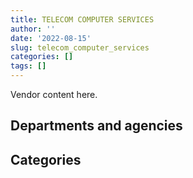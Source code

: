 ```yaml
---
title: TELECOM COMPUTER SERVICES
author: ''
date: '2022-08-15'
slug: telecom_computer_services
categories: []
tags: []
---
```


<script src="/rmarkdown-libs/htmlwidgets/htmlwidgets.js"></script>
<link href="/rmarkdown-libs/datatables-css/datatables-crosstalk.css" rel="stylesheet" />
<script src="/rmarkdown-libs/datatables-binding/datatables.js"></script>
<script src="/rmarkdown-libs/jquery/jquery-3.6.0.min.js"></script>
<link href="/rmarkdown-libs/dt-core-bootstrap/css/dataTables.bootstrap.min.css" rel="stylesheet" />
<link href="/rmarkdown-libs/dt-core-bootstrap/css/dataTables.bootstrap.extra.css" rel="stylesheet" />
<script src="/rmarkdown-libs/dt-core-bootstrap/js/jquery.dataTables.min.js"></script>
<script src="/rmarkdown-libs/dt-core-bootstrap/js/dataTables.bootstrap.min.js"></script>
<link href="/rmarkdown-libs/crosstalk/css/crosstalk.min.css" rel="stylesheet" />
<script src="/rmarkdown-libs/crosstalk/js/crosstalk.min.js"></script>
<script src="/rmarkdown-libs/htmlwidgets/htmlwidgets.js"></script>
<link href="/rmarkdown-libs/datatables-css/datatables-crosstalk.css" rel="stylesheet" />
<script src="/rmarkdown-libs/datatables-binding/datatables.js"></script>
<script src="/rmarkdown-libs/jquery/jquery-3.6.0.min.js"></script>
<link href="/rmarkdown-libs/dt-core-bootstrap/css/dataTables.bootstrap.min.css" rel="stylesheet" />
<link href="/rmarkdown-libs/dt-core-bootstrap/css/dataTables.bootstrap.extra.css" rel="stylesheet" />
<script src="/rmarkdown-libs/dt-core-bootstrap/js/jquery.dataTables.min.js"></script>
<script src="/rmarkdown-libs/dt-core-bootstrap/js/dataTables.bootstrap.min.js"></script>
<link href="/rmarkdown-libs/crosstalk/css/crosstalk.min.css" rel="stylesheet" />
<script src="/rmarkdown-libs/crosstalk/js/crosstalk.min.js"></script>

Vendor content here.

## Departments and agencies

<div id="htmlwidget-1" style="width:100%;height:auto;" class="datatables html-widget"></div>
<script type="application/json" data-for="htmlwidget-1">{"x":{"style":"bootstrap","filter":"none","vertical":false,"data":[["<a href=\"/departments/aafc-aac/\">Agriculture and Agri-Food Canada<\/a>","<a href=\"/departments/aandc-aadnc/\">Crown-Indigenous Relations and Northern Affairs Canada<\/a>","<a href=\"/departments/atssc-scdata/\">Administrative Tribunals Support Service of Canada<\/a>","<a href=\"/departments/cbsa-asfc/\">Canada Border Services Agency<\/a>","<a href=\"/departments/ccohs-cchst/\">Canadian Centre for Occupational Health and Safety<\/a>","<a href=\"/departments/cfia-acia/\">Canadian Food Inspection Agency<\/a>","<a href=\"/departments/cpc-cpp/\">Civilian Review and Complaints Commission for the RCMP<\/a>","<a href=\"/departments/cra-arc/\">Canada Revenue Agency<\/a>","<a href=\"/departments/csc-scc/\">Correctional Service of Canada<\/a>","<a href=\"/departments/csps-efpc/\">Canada School of Public Service<\/a>","<a href=\"/departments/dfatd-maecd/\">Global Affairs Canada<\/a>","<a href=\"/departments/dfo-mpo/\">Fisheries and Oceans Canada<\/a>","<a href=\"/departments/dnd-mdn/\">National Defence<\/a>","<a href=\"/departments/ec/\">Environment and Climate Change Canada<\/a>","<a href=\"/departments/esdc-edsc/\">Employment and Social Development Canada<\/a>","<a href=\"/departments/fcac-acfc/\">Financial Consumer Agency of Canada<\/a>","<a href=\"/departments/hc-sc/\">Health Canada<\/a>","<a href=\"/departments/ic/\">Innovation, Science and Economic Development Canada<\/a>","<a href=\"/departments/isc-sac/\">Indigenous Services Canada<\/a>","<a href=\"/departments/lac-bac/\">Library and Archives Canada<\/a>","<a href=\"/departments/nrc-cnrc/\">National Research Council Canada<\/a>","<a href=\"/departments/nrcan-rncan/\">Natural Resources Canada<\/a>","<a href=\"/departments/opc-cpvp/\">Office of the Privacy Commissioner of Canada<\/a>","<a href=\"/departments/osfi-bsif/\">Office of the Superintendent of Financial Institutions Canada<\/a>","<a href=\"/departments/osgg-bsgg/\">Office of the Secretary to the Governor General<\/a>","<a href=\"/departments/pbc-clcc/\">Parole Board of Canada<\/a>","<a href=\"/departments/pc/\">Parks Canada<\/a>","<a href=\"/departments/pch/\">Canadian Heritage<\/a>","<a href=\"/departments/phac-aspc/\">Public Health Agency of Canada<\/a>","<a href=\"/departments/rcmp-grc/\">Royal Canadian Mounted Police<\/a>","<a href=\"/departments/ssc-spc/\">Shared Services Canada<\/a>","<a href=\"/departments/swc-cfc/\">Status of Women Canada<\/a>"],["$   660,146.99","$    23,242.17",null,"$    98,629.59",null,"$   226,946.94","$    86,910.56","$   125,831.56","$    59,275.21",null,"$    34,535.64",null,"$ 4,223,670.09","$    41,125.93","$    78,706.62","$    38,057.03","$   789,403.52","$   171,133.24",null,null,"$    10,057.00","$    11,010.72",null,"$   299,868.52",null,null,"$    43,153.38",null,"$    18,081.00","$ 5,409,523.85","$ 9,080,687.54","$       667.56"],[null,null,null,null,null,null,"$    83,958.94","$    12,965.73",null,"$   164,302.61","$    28,618.27","$    66,226.61","$ 2,597,622.35","$    33,773.05","$    24,757.11","$   202,612.98",null,"$   976,544.23",null,"$    76,260.71",null,"$   178,680.12",null,"$    26,879.07","$   199,590.32",null,null,"$    19,660.73",null,"$ 1,414,036.81","$ 3,395,541.70","$    39,252.41"],[null,null,null,"$    16,217.99","$    36,851.11",null,"$    43,798.00",null,"$   441,574.53",null,"$    68,234.68",null,"$   745,080.78","$ 2,141,985.26",null,"$   455,411.93",null,"$    10,250.83",null,null,"$    16,207.59",null,"$     5,683.01","$    73,175.39",null,null,null,null,null,"$ 1,506,277.73","$ 6,088,252.31",null],[null,null,"$     4,886.27",null,"$    23,784.24","$   745,955.82",null,null,"$ 5,668,052.71","$   223,811.83",null,"$    61,581.38","$ 8,290,503.08","$    33,477.41",null,"$     6,486.11","$       950.66","$    85,027.30","$   145,275.93",null,null,"$    47,665.80","$    20,240.95","$    39,485.61","$   247,716.24","$   234,475.45",null,"$    13,406.84",null,"$ 2,092,568.03","$ 7,093,937.82",null]],"container":"<table class=\"table table-striped table-hover row-border order-column display\">\n  <thead>\n    <tr>\n      <th>Department<\/th>\n      <th>2017-2018<\/th>\n      <th>2018-2019<\/th>\n      <th>2019-2020<\/th>\n      <th>2020-2021<\/th>\n    <\/tr>\n  <\/thead>\n<\/table>","options":{"order":[[4,"desc"]],"pageLength":10,"autoWidth":true,"columnDefs":[],"orderClasses":false}},"evals":[],"jsHooks":[]}</script>

## Categories

<div id="htmlwidget-2" style="width:100%;height:auto;" class="datatables html-widget"></div>
<script type="application/json" data-for="htmlwidget-2">{"x":{"style":"bootstrap","filter":"none","vertical":false,"data":[["<a href=\"/categories/1_facilities_and_construction/\">Facilities and construction<\/a>","<a href=\"/categories/10_office_management/\">Office management<\/a>","<a href=\"/categories/11_defence/\">Defence<\/a>","<a href=\"/categories/3_information_technology/\">Information technology<\/a>","<a href=\"/categories/5_transportation_and_logistics/\">Transportation and logistics<\/a>","<a href=\"/categories/6_industrial_products_and_services/\">Industrial products and services<\/a>"],[null,"$    378,453.21","$  3,826,976.92","$ 17,199,606.37","$     24,349.87","$    101,278.29"],[null,"$     12,028.96","$  2,585,593.39","$  6,848,142.90","$     44,303.18","$     51,215.33"],["$     11,288.70","$  2,178,836.37","$    745,080.78","$  8,617,271.23","$     16,739.21","$     79,784.84"],[null,"$     61,481.40","$  8,201,028.90","$ 16,672,666.48",null,"$    144,112.71"]],"container":"<table class=\"table table-striped table-hover row-border order-column display\">\n  <thead>\n    <tr>\n      <th>Category<\/th>\n      <th>2017-2018<\/th>\n      <th>2018-2019<\/th>\n      <th>2019-2020<\/th>\n      <th>2020-2021<\/th>\n    <\/tr>\n  <\/thead>\n<\/table>","options":{"order":[[4,"desc"]],"pageLength":20,"autoWidth":true,"columnDefs":[],"orderClasses":false,"lengthMenu":[10,20,25,50,100]}},"evals":[],"jsHooks":[]}</script>
